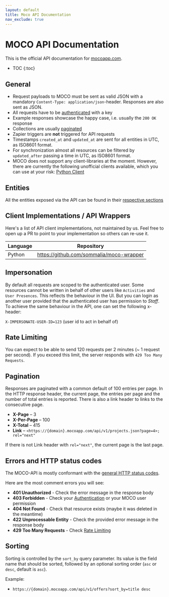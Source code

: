 ```yaml
---
layout: default
title: Moco API Documentation
nav_exclude: true
---
```


# MOCO API Documentation

This is the official API documentation for [mocoapp.com](https://www.mocoapp.com).

* TOC
{:toc}

## General

- Request payloads to MOCO must be sent as valid JSON with a mandatory `Content-Type: application/json`-header. Responses are also sent as JSON.
- All requests have to be [authenticated](authentication) with a key
- Example responses showcase the happy case, i.e. usually the `200 OK` response
- Collections are usually [paginated](#pagination)
- Zapier triggers are **not** triggered for API requests
- Timestamps `created_at` and `updated_at` are sent for all entities in UTC, as ISO8601 format.
- For synchronization almost all resources can be filtered by `updated_after` passing a time in UTC, as ISO8601 format.
- MOCO does not support any client-libraries at the moment. However, there are currently the following unofficial clients available, which you can use at your risk: [Python Client](https://github.com/sommalia/moco-wrapper)

## Entities

All the entities exposed via the API can be found in their [respective sections](entities.md)

## Client Implementations / API Wrappers

Here's a list of API client implementations, not maintained by us. Feel free to open up a PR to point to your implementation so others can re-use it.

| Language |                Repository                |
| -------- | :--------------------------------------: |
| Python   | https://github.com/sommalia/moco-wrapper |

## Impersonation

By default all requests are scoped to the authenticated user. Some resources cannot be written in behalf of other users like `Activities` and `User Presences`. This reflects the behaviour in the UI. But you can login as another user provided that the authenticated user has permission to _Staff_. To achieve the same behaviour in the API, one can set the following x-header:

`X-IMPERSONATE-USER-ID=123` (user id to act in behalf of)

## Rate Limiting

You can expect to be able to send 120 requests per 2 minutes (~ 1 request per second). If you exceed this limit, the server responds with `429 Too Many Requests`.

## Pagination

Responses are paginated with a common default of 100 entries per page. In the HTTP response header, the current page, the entries per page and the number of total entries is reported. There is also a link header to links to the consecutive page.

- **X-Page** – 3
- **X-Per-Page** – 100
- **X-Total** – 415
- **Link** – `<https://{domain}.mocoapp.com/api/v1/projects.json?page=4>; rel="next"`

If there is not Link header with `rel="next"`, the current page is the last page.

## Errors and HTTP status codes

The MOCO-API is mostly conformant with the [general HTTP status codes](https://en.wikipedia.org/wiki/List_of_HTTP_status_codes).

Here are the most comment errors you will see:

- **401 Unauthorized** - Check the error message in the response body
- **403 Forbidden** - Check your [Authentication](#authentication) or your MOCO user permission
- **404 Not Found** - Check that resource exists (maybe it was deleted in the meantime)
- **422 Unprocessable Entity** - Check the provided error message in the response body
- **429 Too Many Requests** - Check [Rate Limiting](#rate-limiting)

## Sorting

Sorting is controlled by the `sort_by` query parameter. Its value is the field name that should be sorted, followed by an optional sorting order (`asc` or `desc`, default is `asc`).

Example:

- `https://{domain}.mocoapp.com/api/v1/offers?sort_by=title desc`
  


